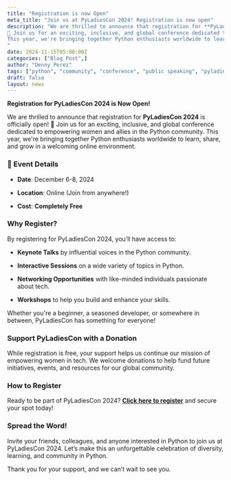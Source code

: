 ```yaml
---
title: "Registration is now Open"
meta_title: "Join us at PyLadiesCon 2024! Registration is now open"
description: "We are thrilled to announce that registration for **PyLadiesCon 2024** is officially open!
🎉 Join us for an exciting, inclusive, and global conference dedicated to empowering women and allies in the Python community.
This year, we're bringing together Python enthusiasts worldwide to learn, share, and grow in a welcoming online environment.
"
date: 2024-11-15T05:00:00Z
categories: ["Blog Post",]
author: "Denny Perez"
tags: ["python", "community", "conference", "public speaking", "pyladies"]
draft: false
layout: news
---
```


**Registration for PyLadiesCon 2024 is Now Open!**

We are thrilled to announce that registration for **PyLadiesCon 2024** is officially open!
🎉 Join us for an exciting, inclusive, and global conference dedicated to empowering women and allies in the Python community.
This year, we're bringing together Python enthusiasts worldwide to learn, share, and grow in a welcoming online environment.

### **📅 Event Details**

- **Date**: December 6-8, 2024

- **Location**: Online (Join from anywhere!)

- **Cost**: **Completely Free**

### **Why Register?**

By registering for PyLadiesCon 2024, you’ll have access to:

- **Keynote Talks** by influential voices in the Python community.

- **Interactive Sessions** on a wide variety of topics in Python.

- **Networking Opportunities** with like-minded individuals passionate about tech.

- **Workshops** to help you build and enhance your skills.

Whether you're a beginner, a seasoned developer, or somewhere in between, PyLadiesCon has something for everyone!

### **Support PyLadiesCon with a Donation**

While registration is free, your support helps us continue our mission of empowering women in tech. We welcome donations
to help fund future initiatives, events, and resources for our global community.

### **How to Register**

Ready to be part of PyLadiesCon 2024? **[Click here to register](https://pretix.eu/pyladiescon/2024/)** and secure your spot today!

### **Spread the Word!**

Invite your friends, colleagues, and anyone interested in Python to join us at
PyLadiesCon 2024. Let’s make this an unforgettable celebration of diversity, learning,
and community in Python.

Thank you for your support, and we can’t wait to see you.
